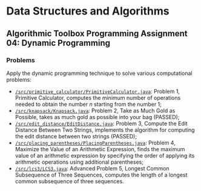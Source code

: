 # Data Structures and Algorithms
## Algorithmic Toolbox Programming Assignment 04: Dynamic Programming
### Problems
Apply the dynamic programming technique to solve various computational problems:
* [`/src/primitive_calculator/PrimitiveCalculator.java`](src/primitive_calculator/PrimitiveCalculator.java): Problem 1, Primitive Calculator, computes the minimum number of operations needed to obtain the number *n* starting from the number 1;
* [`/src/knapsack/Knapsack.java`](src/knapsack/Knapsack.java): Problem 2, Take as Much Gold as Possible, takes as much gold as possible into your bag (PASSED);
* [`/src/edit_distance/EditDistance.java`](src/edit_distance/EditDistance.java): Problem 3, Compute the Edit Distance Between Two Strings, implements the algorithm for computing the edit distance between two strings (PASSED);
* [`/src/placing_parentheses/PlacingParentheses.java`](src/placing_parentheses/PlacingParentheses.java): Problem 4, Maximize the Value of an Arithmetic Expression, finds the maximum value of an arithmetic expression by specifying the order of applying its arithmetic operations using additional parentheses;
* [`/src/lcs3/LCS3.java`](src/lcs3/LCS3.java): Advanced Problem 5, Longest Common Subsequence of Three Sequences, computes the length of a longest common subsequence of three sequences.
